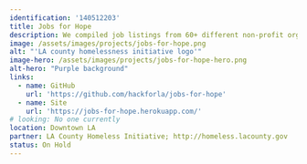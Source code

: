 ```yaml
---
identification: '140512203'
title: Jobs for Hope
description: We compiled job listings from 60+ different non-profit organization websites for the LA County Homeless Initiative and consolidated them into a single database so that it is easier for job-seekers to search and filter for jobs.
image: /assets/images/projects/jobs-for-hope.png
alt: "'LA county homelessness initiative logo'"
image-hero: /assets/images/projects/jobs-for-hope-hero.png
alt-hero: "Purple background"
links: 
  - name: GitHub
    url: 'https://github.com/hackforla/jobs-for-hope'
  - name: Site
    url: 'https://jobs-for-hope.herokuapp.com/'
# looking: No one currently
location: Downtown LA
partner: LA County Homeless Initiative; http://homeless.lacounty.gov
status: On Hold
---
```

